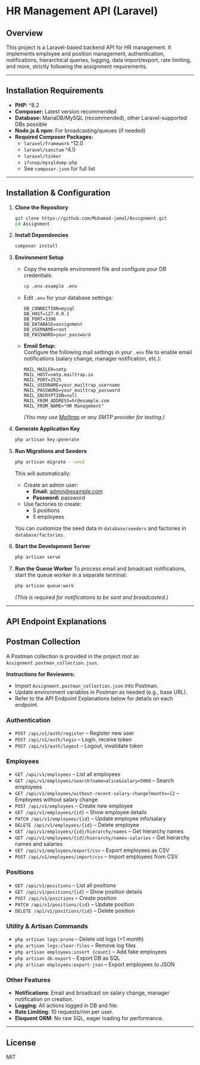 # HR Management API (Laravel)

## Overview

This project is a Laravel-based backend API for HR management. It implements employee and position management, authentication, notifications, hierarchical queries, logging, data import/export, rate limiting, and more, strictly following the assignment requirements.

---

## Installation Requirements

- **PHP:** ^8.2
- **Composer:** Latest version recommended
- **Database:** MariaDB/MySQL (recommended), other Laravel-supported DBs possible
- **Node.js & npm:** For broadcasting/queues (if needed)
- **Required Composer Packages:**
  - `laravel/framework` ^12.0
  - `laravel/sanctum` ^4.0
  - `laravel/tinker`
  - `ifsnop/mysqldump-php`
  - See `composer.json` for full list

---

## Installation & Configuration

1. **Clone the Repository**
   ```bash
   git clone https://github.com/Muhamad-jamal/Assignment.git
   cd Assignment
   ```

2. **Install Dependencies**
   ```bash
   composer install
   ```

3. **Environment Setup**
   - Copy the example environment file and configure your DB credentials:
     ```bash
     cp .env.example .env
     ```
   - Edit `.env` for your database settings:
     ```
     DB_CONNECTION=mysql
     DB_HOST=127.0.0.1
     DB_PORT=3306
     DB_DATABASE=assignment
     DB_USERNAME=root
     DB_PASSWORD=your_password
     ```
   - **Email Setup:**  
     Configure the following mail settings in your `.env` file to enable email notifications (salary change, manager notification, etc.):
     ```
     MAIL_MAILER=smtp
     MAIL_HOST=smtp.mailtrap.io
     MAIL_PORT=2525
     MAIL_USERNAME=your_mailtrap_username
     MAIL_PASSWORD=your_mailtrap_password
     MAIL_ENCRYPTION=null
     MAIL_FROM_ADDRESS=hr@example.com
     MAIL_FROM_NAME="HR Management"
     ```
     *(You may use [Mailtrap](https://mailtrap.io/) or any SMTP provider for testing.)*

5. **Generate Application Key**
   ```bash
   php artisan key:generate
   ```


6. **Run Migrations and Seeders**
    ```bash
    php artisan migrate --seed
    ```

    This will automatically:
    - Create an admin user:
       - **Email:** admin@example.com
       - **Password:** password
    - Use factories to create:
       - 5 positions
       - 5 employees

    You can customize the seed data in `database/seeders` and factories in `database/factories`.

6. **Start the Development Server**
   ```bash
   php artisan serve
   ```

7. **Run the Queue Worker**
   To process email and broadcast notifications, start the queue worker in a separate terminal:
   ```bash
   php artisan queue:work
   ```
   *(This is required for notifications to be sent and broadcasted.)*

---
## API Endpoint Explanations

## Postman Collection

A Postman collection is provided in the project root as `Assignment.postman_collection.json`.

**Instructions for Reviewers:**
- Import `Assignment.postman_collection.json` into Postman.
- Update environment variables in Postman as needed (e.g., base URL).
- Refer to the API Endpoint Explanations below for details on each endpoint.
### Authentication

- `POST /api/v1/auth/register` – Register new user
- `POST /api/v1/auth/login` – Login, receive token
- `POST /api/v1/auth/logout` – Logout, invalidate token

### Employees

- `GET /api/v1/employees` – List all employees
- `GET /api/v1/employees/search?name=alice&salary=5000` – Search employees
- `GET /api/v1/employees/without-recent-salary-change?months=12` – Employees without salary change
- `POST /api/v1/employees` – Create new employee
- `GET /api/v1/employees/{id}` – Show employee details
- `PATCH /api/v1/employees/{id}` – Update employee info/salary
- `DELETE /api/v1/employees/{id}` – Delete employee
- `GET /api/v1/employees/{id}/hierarchy/names` – Get hierarchy names
- `GET /api/v1/employees/{id}/hierarchy/names-salaries` – Get hierarchy names and salaries
- `GET /api/v1/employees/export/csv` – Export employees as CSV
- `POST /api/v1/employees/import/csv` – Import employees from CSV

### Positions

- `GET /api/v1/positions` – List all positions
- `GET /api/v1/positions/{id}` – Show position details
- `POST /api/v1/positions` – Create position
- `PATCH /api/v1/positions/{id}` – Update position
- `DELETE /api/v1/positions/{id}` – Delete position

### Utility & Artisan Commands

- `php artisan logs:prune` – Delete old logs (>1 month)
- `php artisan logs:clear-files` – Remove log files
- `php artisan employees:insert {count}` – Add fake employees
- `php artisan db:export` – Export DB as SQL
- `php artisan employees:export-json` – Export employees to JSON

### Other Features

- **Notifications**: Email and broadcast on salary change, manager notification on creation.
- **Logging**: All actions logged in DB and file.
- **Rate Limiting**: 10 requests/min per user.
- **Eloquent ORM**: No raw SQL, eager loading for performance.

---

## License

MIT

